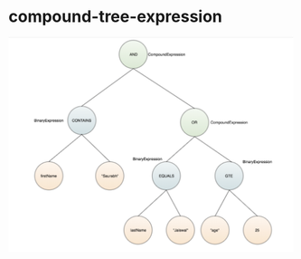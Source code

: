 # compound-tree-expression
![Alt text](https://github.com/SoeSuNwe/compound-tree-expression/blob/master/ExpressionAST.png)
